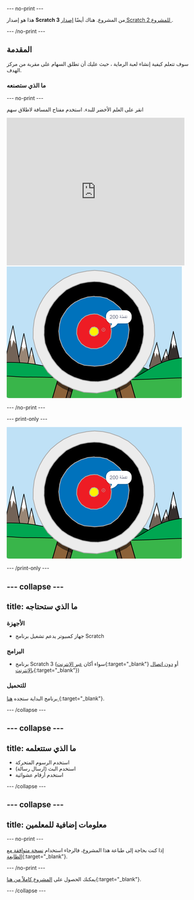 --- no-print ---

هذا هو إصدار **Scratch 3** من المشروع. هناك أيضًا [ إصدار Scratch 2 للمشروع ](https://projects.raspberrypi.org/en/projects/archery-scratch2).

--- /no-print ---

## المقدمة

سوف تتعلم كيفية إنشاء لعبة الرماية ، حيث عليك أن تطلق السهام على مقربة من مركز الهدف.

### ما الذي ستصنعه

--- no-print ---

انقر على العلم الأخضر للبدء. استخدم مفتاح المسافة لاطلاق سهم

<div class="scratch-preview">
  <iframe allowtransparency="true" width="485" height="402" src="https://scratch.mit.edu/projects/embed/382055496/?autostart=false" frameborder="0" scrolling="no"></iframe>
  <img src="images/archery-final.png">
</div>

--- /no-print ---

--- print-only ---

![المشروع كامل](images/archery-final.png)

--- /print-only ---

--- collapse ---
---
title: ما الذي ستحتاجه
---
### الأجهزة

+ جهاز كمبيوتر يدعم تشغيل برنامج Scratch

### البرامج

+ برنامج Scratch 3 (سواء أكان [عبر الإنترنت](http://rpf.io/scratchon){:target="_blank"} أو [دون اتصال بالإنترنت](http://rpf.io/scratchoff){:target="_blank"})

### للتحميل

برنامج البداية ستجده [هنا ](http://rpf.io/p/ar-SA/archery-go){:target="_blank"}.

--- /collapse ---

--- collapse ---
---
title: ما الذي ستتعلمه
---
+ استخدم الرسوم المتحركة 
+ استخدم البث (ارسال رسالة)
+ استخدم أرقام عشوائية

--- /collapse ---

--- collapse ---
---
title: معلومات إضافية للمعلمين
---
--- no-print ---

إذا كنت بحاجة إلى طباعة هذا المشروع، فالرجاء استخدام [نسخة متوافقة مع الطابعة](https://projects.raspberrypi.org/ar-SA/projects/archery/print){:target="_blank"}.

--- /no-print ---

يمكنك الحصول على [المشروع كاملاً من هنا](http://rpf.io/p/ar-SA/archery-get){:target="_blank"}.

--- /collapse ---